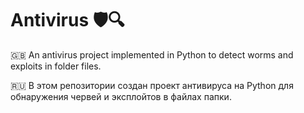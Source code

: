 # Antivirus 🛡️🔍

🇬🇧 An antivirus project implemented in Python to detect worms and exploits in folder files.


🇷🇺 В этом репозитории создан проект антивируса на Python для обнаружения червей и эксплойтов в файлах папки.
